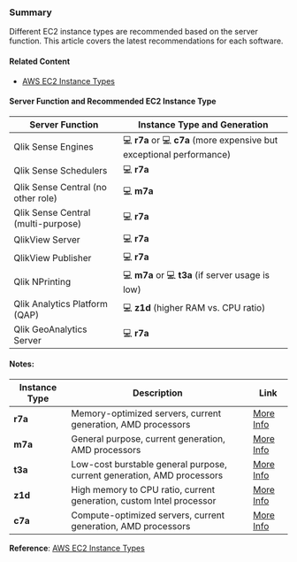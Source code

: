 ### Summary

Different EC2 instance types are recommended based on the server function. This article covers the latest recommendations for each software.

#### Related Content	
- [AWS EC2 Instance Types](https://aws.amazon.com/ec2/instance-types/)

#### Server Function and Recommended EC2 Instance Type

| Server Function                   | Instance Type and Generation                      |
|-----------------------------------|---------------------------------------------------|
| Qlik Sense Engines                | 💻 <b>r7a</b> or 💻 <b>c7a</b> (more expensive but exceptional performance) |
| Qlik Sense Schedulers             | 💻 <b>r7a</b> |
| Qlik Sense Central (no other role)| 💻 <b>m7a</b> |
| Qlik Sense Central (multi-purpose)| 💻 <b>r7a</b> |
| QlikView Server                   | 💻 <b>r7a</b> |
| QlikView Publisher                | 💻 <b>r7a</b> |
| Qlik NPrinting                    | 💻 <b>m7a</b> or 💻 <b>t3a</b> (if server usage is low) |
| Qlik Analytics Platform (QAP)     | 💻 <b>z1d</b> (higher RAM vs. CPU ratio) |
| Qlik GeoAnalytics Server          | 💻 <b>r7a</b> |

#### Notes:

| Instance Type | Description                                     | Link                                           |
|---------------|-------------------------------------------------|------------------------------------------------|
| **r7a**       | Memory-optimized servers, current generation, AMD processors | [More Info](https://aws.amazon.com/ec2/instance-types/r7a/) |
| **m7a**       | General purpose, current generation, AMD processors       | [More Info](https://aws.amazon.com/ec2/instance-types/m7a/) |
| **t3a**       | Low-cost burstable general purpose, current generation, AMD processors | [More Info](https://aws.amazon.com/ec2/instance-types/t3/) |
| **z1d**       | High memory to CPU ratio, current generation, custom Intel processor | [More Info](https://aws.amazon.com/ec2/instance-types/z1d/) |
| **c7a**       | Compute-optimized servers, current generation, AMD processors | [More Info](https://aws.amazon.com/ec2/instance-types/c7a/) |

<b>Reference</b>: [AWS EC2 Instance Types](https://aws.amazon.com/ec2/instance-types/)
